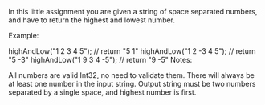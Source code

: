 In this little assignment you are given a string of space separated numbers, and have to return the highest and lowest number.

Example:

highAndLow("1 2 3 4 5"); // return "5 1"
highAndLow("1 2 -3 4 5"); // return "5 -3"
highAndLow("1 9 3 4 -5"); // return "9 -5"
Notes:

All numbers are valid Int32, no need to validate them.
There will always be at least one number in the input string.
Output string must be two numbers separated by a single space, and highest number is first.